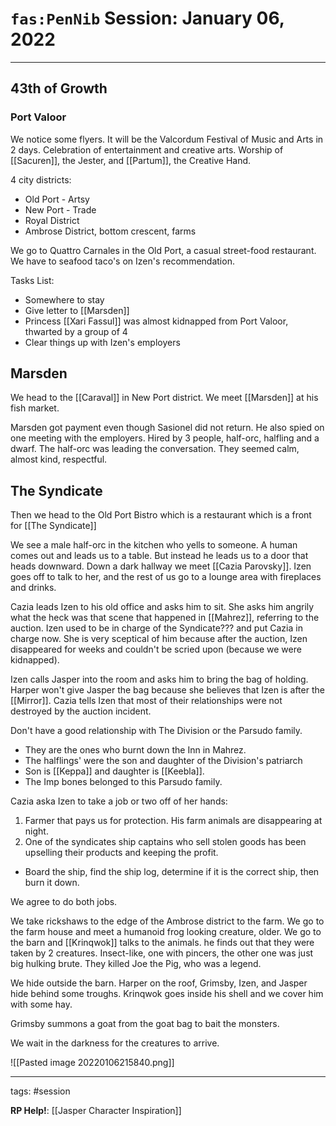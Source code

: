 # `fas:PenNib` Session: January 06, 2022
---

## 43th of Growth

### Port Valoor
We notice some flyers. It will be the Valcordum Festival of Music and Arts in 2 days. Celebration of entertainment and creative arts. Worship of [[Sacuren]], the Jester, and [[Partum]], the Creative Hand.

4 city districts:
- Old Port - Artsy
- New Port - Trade
- Royal District
- Ambrose District, bottom crescent, farms

We go to Quattro Carnales in the Old Port, a casual street-food restaurant. We have to seafood taco's on Izen's recommendation.

Tasks List:
- Somewhere to stay
- Give letter to [[Marsden]]
- Princess [[Xari Fassul]] was almost kidnapped from Port Valoor, thwarted by a group of 4
- Clear things up with Izen's employers

## Marsden
We head to the [[Caraval]] in New Port district. We meet [[Marsden]] at his fish market.

Marsden got payment even though Sasionel did not return. He also spied on one meeting with the employers. Hired by 3 people, half-orc, halfling and a dwarf. The half-orc was leading the conversation. They seemed calm, almost kind, respectful.

## The Syndicate
Then we head to the Old Port Bistro which is a restaurant which is a front for [[The Syndicate]]

We see a male half-orc in the kitchen who yells to someone. A human comes out and leads us to a table. But instead he leads us to a door that heads downward. Down a dark hallway we meet [[Cazia Parovsky]]. Izen goes off to talk to her, and the rest of us go to a lounge area with fireplaces and drinks.

Cazia leads Izen to his old office and asks him to sit. She asks him angrily what the heck was that scene that happened in [[Mahrez]], referring to the auction. Izen used to be in charge of the Syndicate??? and put Cazia in charge now. She is very sceptical of him because after the auction, Izen disappeared for weeks and couldn't be scried upon (because we were kidnapped).

Izen calls Jasper into the room and asks him to bring the bag of holding. Harper won't give Jasper the bag because she believes that Izen is after the [[Mirror]]. Cazia tells Izen that most of their relationships were not destroyed by the auction incident.

Don't have a good relationship with The Division or the Parsudo family.
- They are the ones who burnt down the Inn in Mahrez.
- The halflings' were the son and daughter of the Division's patriarch
- Son is [[Keppa]] and daughter is [[Keebla]]. 
- The Imp bones belonged to this Parsudo family.

Cazia aska Izen to take a job or two off of her hands:
1. Farmer that pays us for protection. His farm animals are disappearing at night.
2. One of the syndicates ship captains who sell stolen goods has been upselling their products and keeping the profit.
- Board the ship, find the ship log, determine if it is the correct ship, then burn it down.

We agree to do both jobs.

We take rickshaws to the edge of the Ambrose district to the farm.
We go to the farm house and meet a humanoid frog looking creature, older. 
We go to the barn and [[Krinqwok]] talks to the animals. he finds out that they were taken by 2 creatures. Insect-like, one with pincers, the other one was just big hulking brute. They killed Joe the Pig, who was a legend.

We hide outside the barn. Harper on the roof, Grimsby, Izen, and Jasper hide behind some troughs. Krinqwok goes inside his shell and we cover him with some hay.

Grimsby summons a goat from the goat bag to bait the monsters.

We wait in the darkness for the creatures to arrive.


![[Pasted image 20220106215840.png]]


---

tags: #session

**RP Help!**: [[Jasper Character Inspiration]]